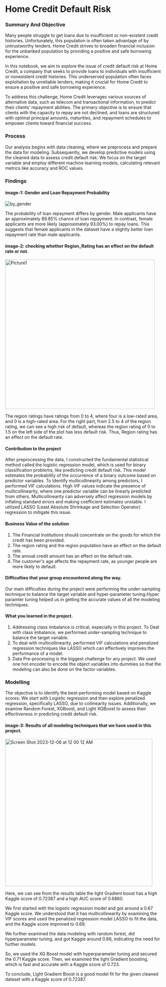 # Home Credit Default Risk
### Summary And Objective
Many people struggle to get loans due to insufficient or non-existent credit histories. Unfortunately, this population is often taken advantage of by untrustworthy lenders. Home Credit strives to broaden financial inclusion for the unbanked population by providing a positive and safe borrowing experience.

In this notebook, we aim to explore the issue of credit default risk at Home Credit, a company that seeks to provide loans to individuals with insufficient or nonexistent credit histories. This underserved population often faces exploitation by unreliable lenders, making it crucial for Home Credit to ensure a positive and safe borrowing experience.

To address this challenge, Home Credit leverages various sources of alternative data, such as telecom and transactional information, to predict their clients' repayment abilities.
The primary objective is to ensure that clients with the capacity to repay are not declined, and loans are structured with optimal principal amounts, maturities, and repayment schedules to empower clients toward financial success.

### Process 

Our analysis begins with data cleaning, where we preprocess and prepare the data for modeling. Subsequently, we develop predictive models using the cleaned data to assess credit default risk. We focus on the target variable and employ different machine learning models, calculating relevant metrics like accuracy and ROC values.

### Findings

#### image-1: Gender and Loan Repayment Probability

![by_gender](https://github.com/tkram10/Career_Capstone/assets/72302122/065790a3-f24e-4ee6-9116-4ba25ff4feab)

The probability of loan repayment differs by gender. Male applicants have an approximately 89.85% chance of loan repayment. In contrast, female applicants are more likely (approximately 93.00%) to repay loans. This suggests that female applicants in the dataset have a slightly better loan repayment rate than male applicants.

#### image-2: checking whether Region_Rating has an effect on the default rate or not.

<img width="482" alt="Picture1" src="https://github.com/tkram10/Career_Capstone/assets/72302122/f11bc02b-64b9-4574-964d-e6d8e2736979">

The region ratings have ratings from 0 to 4, where four is a low-rated area, and 0 is a high-rated area.
For the right part, from 2.5 to 4 of the region rating, we can see a high risk of default, whereas the region rating of 0 to 1.5 on the left side of the plot has less default risk.
Thus, Region rating has an effect on the default rate.

#### Contribution to the project
After preprocessing the data, I constructed the fundamental statistical method called the logistic regression model, which is used for binary classification problems, like predicting credit default risk. This model estimates the probability of the occurrence of a binary outcome based on predictor variables.
To Identify multicollinearity among predictors, I performed VIF calculations. High VIF values indicate the presence of multicollinearity, where one predictor variable can be linearly predicted from others.
Multicollinearity can adversely affect regression models by inflating standard errors and making coefficient estimates unstable. I utilized LASSO (Least Absolute Shrinkage and Selection Operator) regression to mitigate this issue.

#### Business Value of the solution

1. The Financial Institutions should concentrate on the goods for which the credit has been provided.
2. The region rating and the region population have an effect on the default rate.
3. The annual credit amount has an effect on the default rate.
4. The customer's age affects the repayment rate, as younger people are more likely to default.

 #### Difficulties that your group encountered along the way.
 Our main difficulties during the project were performing the under-sampling technique to balance the target variable and hyper-parameter tuning.Hyper paramter tuning helped us in 
 getting the accurate values of all the modeling techniques.

 #### What you learned in the project.
 1. Addressing class imbalance is critical, especially in this project. To Deal with class imbalance, we performed under-sampling technique to balance the target variable.
 2. To deal with multicollinearity, performed VIF calculations and penalized regression techniques like LASSO which can effectively improves the performance of a model.
 3. Data Pre-processing is the biggest challenge for any project. We used one hot encoder to encode the object variables into dummies so that the modeling can also be done on the 
    factor variables.

### Modelling

The objective is to identify the best-performing model based on Kaggle scores. We start with Logistic regression and then explore penalized regression, specifically LASSO, due to collinearity issues. Additionally, we examine Random Forest, XGBoost, and Light XGBoost to assess their effectiveness in predicting credit default risk.

#### image-3: Results of all modeling techniques that we have used in this project.

<img width="475" alt="Screen Shot 2023-12-06 at 12 00 12 AM" src="https://github.com/tkram10/Career_Capstone/assets/72302122/1a8a6e85-03dd-4be4-b94f-bc2a294aecca">

Here, we can see from the results table the light Gradient boost has a high Kaggle score of 0.72387 and a high AUC score of 0.6860.

We first started with the logistic regression model and got around a 0.67 Kaggle score. We understood that it has multicollinearity by examining the VIF scores and used the penalized regression model LASSO to fit the data, and the Kaggle score improved to 0.69.

We further examined the data modeling with random forest, did hyperparameter tuning, and got Kaggle around 0.66, indicating the need for further models.

So, we used the XG Boost model with hyperparameter tuning and secured the 0.71 Kaggle score. Then, we examined the light Gradient boosting, which is fast and accurate with a Kaggle score of 0.723.

To conclude, Light Gradient Boost is a good model fit for the given cleaned dataset with a Kaggle score of 0.72387.


